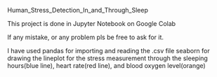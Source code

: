 Human_Stress_Detection_In_and_Through_Sleep

This project is done in Jupyter Notebook on Google Colab

If any mistake, or any problem pls be free to ask for it.

I have used pandas for importing and reading the .csv file
            seaborn for drawing the lineplot for the stress measurement through the sleeping hours(blue line), heart rate(red line), and blood oxygen level(orange)
